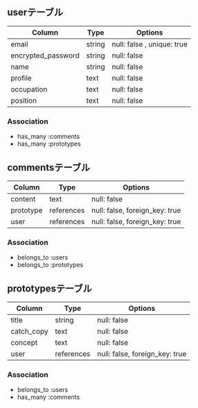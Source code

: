 ## userテーブル　

| Column             | Type       | Options                    |
| ------------------ | ---------- | -------------------------- |
| email              | string     | null: false , unique: true |
| encrypted_password | string     | null: false                |
| name               | string     | null: false                |
| profile            | text       | null: false                |
| occupation         | text       | null: false                |
| position           | text       | null: false                |

### Association
- has_many :comments
- has_many :prototypes

## commentsテーブル
| Column    | Type       | Options                        |
| --------- | ---------- | ------------------------------ |
| content   | text       | null: false                    |
| prototype | references | null: false, foreign_key: true |
| user      | references | null: false, foreign_key: true |

### Association
- belongs_to :users
- belongs_to :prototypes

## prototypesテーブル
| Column     | Type       | Options                        |
| ---------- | ---------- | ------------------------------ |
| title      | string     | null: false                    |
| catch_copy | text       | null: false                    |
| concept    | text       | null: false                    |
| user       | references | null: false, foreign_key: true |

### Association
- belongs_to :users
- has_many :comments